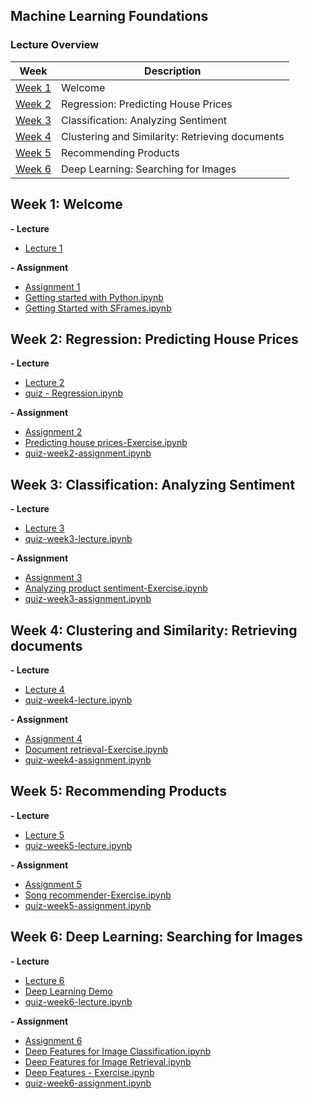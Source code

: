 Machine Learning Foundations
---

### Lecture Overview

| Week | Description |
|--------------------------------------------------------------------------------------------------------------|-------------------------------------------------------------------------------------------------------------------------------------------------------------------|
| [Week 1](https://github.com/tuanvu216/coursera-university-of-washington/tree/master/machine_learning/1_machine_learning_foundations#week-1-welcome) | Welcome |
| [Week 2](https://github.com/tuanvu216/coursera-university-of-washington/tree/master/machine_learning/1_machine_learning_foundations#week-2-regression-predicting-house-prices) | Regression: Predicting House Prices |
| [Week 3](https://github.com/tuanvu216/coursera-university-of-washington/tree/master/machine_learning/1_machine_learning_foundations#week-3-classification-analyzing-sentiment) | Classification: Analyzing Sentiment |
| [Week 4](https://github.com/tuanvu216/coursera-university-of-washington/tree/master/machine_learning/1_machine_learning_foundations#week-4-clustering-and-similarity-retrieving-documents) | Clustering and Similarity: Retrieving documents |
| [Week 5](https://github.com/tuanvu216/coursera-university-of-washington/tree/master/machine_learning/1_machine_learning_foundations#week-5-recommending-products) | Recommending Products |
| [Week 6](https://github.com/tuanvu216/coursera-university-of-washington/tree/master/machine_learning/1_machine_learning_foundations#week-6-deep-learning-searching-for-images) | Deep Learning: Searching for Images |

## Week 1: Welcome

**- Lecture**

- [Lecture 1](https://github.com/tuanvu216/coursera-university-of-washington/tree/master/machine_learning/1_machine_learning_foundations/lecture/week1)

**- Assignment**

- [Assignment 1](https://github.com/tuanvu216/coursera-university-of-washington/tree/master/machine_learning/1_machine_learning_foundations/assignment/week1)
- [Getting started with Python.ipynb](http://nbviewer.jupyter.org/github/tuanvu216/coursera-university-of-washington/blob/master/machine_learning/1_machine_learning_foundations/assignment/week1/Getting%20started%20with%20iPython%20Notebook.ipynb)
- [Getting Started with SFrames.ipynb](http://nbviewer.jupyter.org/github/tuanvu216/coursera-university-of-washington/blob/master/machine_learning/1_machine_learning_foundations/assignment/week1/Getting%20Started%20with%20SFrames.ipynb)


## Week 2: Regression: Predicting House Prices

**- Lecture**

- [Lecture 2](https://github.com/tuanvu216/coursera-university-of-washington/tree/master/machine_learning/1_machine_learning_foundations/lecture/week2)
- [quiz - Regression.ipynb](http://nbviewer.jupyter.org/github/tuanvu216/coursera-university-of-washington/blob/master/machine_learning/1_machine_learning_foundations/lecture/week2/quiz%20-%20Regression.ipynb)

**- Assignment**

- [Assignment 2](https://github.com/tuanvu216/coursera-university-of-washington/tree/master/machine_learning/1_machine_learning_foundations/assignment/week2)
- [Predicting house prices-Exercise.ipynb](http://nbviewer.jupyter.org/github/tuanvu216/coursera-university-of-washington/blob/master/machine_learning/1_machine_learning_foundations/assignment/week2/Predicting%20house%20prices-Exercise.ipynb)
- [quiz-week2-assignment.ipynb](http://nbviewer.jupyter.org/github/tuanvu216/coursera-university-of-washington/blob/master/machine_learning/1_machine_learning_foundations/assignment/week2/quiz-week2-assignment.ipynb)


## Week 3: Classification: Analyzing Sentiment

**- Lecture**

- [Lecture 3](https://github.com/tuanvu216/coursera-university-of-washington/tree/master/machine_learning/1_machine_learning_foundations/lecture/week3)
- [quiz-week3-lecture.ipynb](http://nbviewer.jupyter.org/github/tuanvu216/coursera-university-of-washington/blob/master/machine_learning/1_machine_learning_foundations/lecture/week3/quiz-week3-lecture.ipynb)

**- Assignment**

- [Assignment 3](https://github.com/tuanvu216/coursera-university-of-washington/tree/master/machine_learning/1_machine_learning_foundations/assignment/week3)
- [Analyzing product sentiment-Exercise.ipynb](http://nbviewer.jupyter.org/github/tuanvu216/coursera-university-of-washington/blob/master/machine_learning/1_machine_learning_foundations/assignment/week3/Analyzing%20product%20sentiment-Exercise.ipynb)
- [quiz-week3-assignment.ipynb](http://nbviewer.jupyter.org/github/tuanvu216/coursera-university-of-washington/blob/master/machine_learning/1_machine_learning_foundations/assignment/week3/quiz-week3-assignment.ipynb)

## Week 4: Clustering and Similarity: Retrieving documents

**- Lecture**

- [Lecture 4](https://github.com/tuanvu216/coursera-university-of-washington/tree/master/machine_learning/1_machine_learning_foundations/lecture/week4)
- [quiz-week4-lecture.ipynb](http://nbviewer.jupyter.org/github/tuanvu216/coursera-university-of-washington/blob/master/machine_learning/1_machine_learning_foundations/lecture/week4/quiz-week4-lecture.ipynb)

**- Assignment**

- [Assignment 4](https://github.com/tuanvu216/coursera-university-of-washington/tree/master/machine_learning/1_machine_learning_foundations/assignment/week4)
- [Document retrieval-Exercise.ipynb](http://nbviewer.jupyter.org/github/tuanvu216/coursera-university-of-washington/blob/master/machine_learning/1_machine_learning_foundations/assignment/week4/Document%20retrieval-Exercise.ipynb)
- [quiz-week4-assignment.ipynb](http://nbviewer.jupyter.org/github/tuanvu216/coursera-university-of-washington/blob/master/machine_learning/1_machine_learning_foundations/lecture/week4/quiz-week4-lecture.ipynb)


## Week 5: Recommending Products

**- Lecture**

- [Lecture 5](https://github.com/tuanvu216/coursera-university-of-washington/tree/master/machine_learning/1_machine_learning_foundations/lecture/week5)
- [quiz-week5-lecture.ipynb](http://nbviewer.jupyter.org/github/tuanvu216/coursera-university-of-washington/blob/master/machine_learning/1_machine_learning_foundations/lecture/week5/quiz-week5-lecture.ipynb)

**- Assignment**

- [Assignment 5](https://github.com/tuanvu216/coursera-university-of-washington/tree/master/machine_learning/1_machine_learning_foundations/assignment/week5)
- [Song recommender-Exercise.ipynb](https://github.com/tuanvu216/coursera-university-of-washington/blob/master/machine_learning/1_machine_learning_foundations/assignment/week5/Song%20recommender-Exercise.ipynb)
- [quiz-week5-assignment.ipynb](http://nbviewer.jupyter.org/github/tuanvu216/coursera-university-of-washington/blob/master/machine_learning/1_machine_learning_foundations/assignment/week5/quiz-week5-assignment.ipynb)

## Week 6: Deep Learning: Searching for Images

**- Lecture**

- [Lecture 6](https://github.com/tuanvu216/coursera-university-of-washington/tree/master/machine_learning/1_machine_learning_foundations/lecture/week6)
- [Deep Learning Demo](http://phototag.herokuapp.com/#)
- [quiz-week6-lecture.ipynb](http://nbviewer.jupyter.org/github/tuanvu216/coursera-university-of-washington/blob/master/machine_learning/1_machine_learning_foundations/lecture/week6/quiz-week6-lecture.ipynb)

**- Assignment**

- [Assignment 6](https://github.com/tuanvu216/coursera-university-of-washington/tree/master/machine_learning/1_machine_learning_foundations/assignment/week6)
- [Deep Features for Image Classification.ipynb](http://nbviewer.jupyter.org/github/tuanvu216/coursera-university-of-washington/blob/master/machine_learning/1_machine_learning_foundations/assignment/week6/Deep%20Features%20for%20Image%20Classification.ipynb)
- [Deep Features for Image Retrieval.ipynb](http://nbviewer.jupyter.org/github/tuanvu216/coursera-university-of-washington/blob/master/machine_learning/1_machine_learning_foundations/assignment/week6/Deep%20Features%20for%20Image%20Retrieval.ipynb)
- [Deep Features - Exercise.ipynb](http://nbviewer.jupyter.org/github/tuanvu216/coursera-university-of-washington/blob/master/machine_learning/1_machine_learning_foundations/assignment/week6/Deep%20Features%20-%20Exercise.ipynb)
- [quiz-week6-assignment.ipynb](http://nbviewer.jupyter.org/github/tuanvu216/coursera-university-of-washington/blob/master/machine_learning/1_machine_learning_foundations/assignment/week6/quiz-week6-assignment.ipynb)
